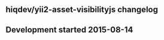 hiqdev/yii2-asset-visibilityjs changelog
----------------------------------------

## Development started 2015-08-14

